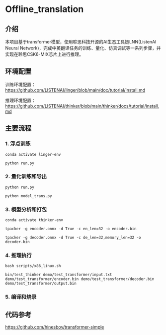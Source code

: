 # Offline_translation

## 介绍

本项目基于transformer模型，使用聆思科技开源的AI生态工具链LNN(ListenAI Neural Network)，完成中英翻译任务的训练、量化、仿真调试等一系列步骤，并实现在聆思CSK6-MIX芯片上进行推理。

## 环境配置

训练环境配置：https://github.com/LISTENAI/linger/blob/main/doc/tutorial/install.md

推理环境配置：https://github.com/LISTENAI/thinker/blob/main/thinker/docs/tutorial/install.md

## 主要流程

### 1. 浮点训练

`conda activate linger-env`

`python run.py`

### 2. 量化训练和导出

`python run.py`

`python model_trans.py`

### 3. 模型分析和打包

`conda activate thinker-env`

`tpacker -g encoder.onnx -d True -c en_len=32 -o encoder.bin`

`tpacker -g decoder.onnx -d True -c de_len=32,memory_len=32 -o decoder.bin`

### 4. 推理执行

`bash scripts/x86_linux.sh`

`bin/test_thinker demo/test_transformer/input.txt demo/test_transformer/encoder.bin demo/test_transformer/decoder.bin demo/test_transformer/output.bin`

### 5. 编译和烧录

## 代码参考

https://github.com/hinesboy/transformer-simple

